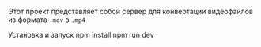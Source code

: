 Этот проект представляет собой сервер для конвертации видеофайлов из формата `.mov` в `.mp4` 

Установка и запуск
npm install
npm run dev
